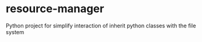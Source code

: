 # resource-manager
Python project for simplify interaction of inherit python classes with the file system
